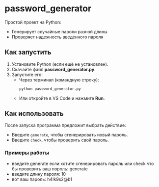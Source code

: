 # password_generator

Простой проект на Python:
- Генерирует случайные пароли разной длины
- Проверяет надежность введенного пароля

##  Как запустить

1. Установите Python (если ещё не установлен).  
2. Скачайте файл **password_generator.py**.  
3. Запустите его:
   - Через терминал (командную строку):
     ```bash
     python password_generator.py
     ```
   - Или откройте в VS Code и нажмите **Run**.

## Как использовать

После запуска программа предложит выбрать действие:  

- Введите `generate`, чтобы сгенерировать новый пароль.  
- Введите `check`, чтобы проверить свой пароль.  

### Примеры работы

- введите generate если хотите сгенерировать пароль или check что бы проверить ваш пороль: generate
- введите длину пароля: 10
- вот ваш пароль: h4!k9s2@b1
